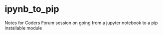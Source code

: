 # ipynb_to_pip
Notes for Coders Forum session on going from a jupyter notebook to a pip installable module
